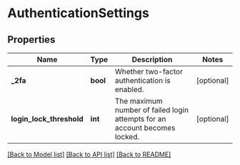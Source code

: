 # AuthenticationSettings

## Properties
Name | Type | Description | Notes
------------ | ------------- | ------------- | -------------
**_2fa** | **bool** | Whether two-factor authentication is enabled. | [optional] 
**login_lock_threshold** | **int** | The maximum number of failed login attempts for an account becomes locked. | [optional] 

[[Back to Model list]](../README.md#documentation-for-models) [[Back to API list]](../README.md#documentation-for-api-endpoints) [[Back to README]](../README.md)


